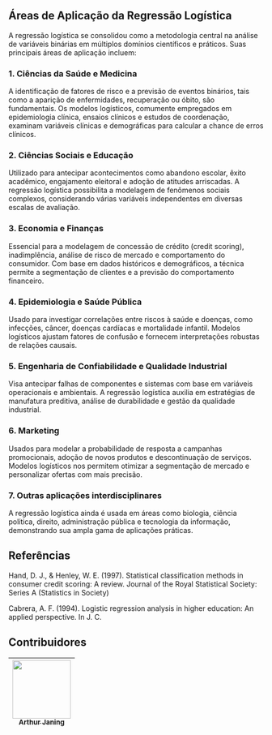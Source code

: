 ## Áreas de Aplicação da Regressão Logística
A regressão logística se consolidou como a metodologia central na análise de variáveis binárias em múltiplos domínios científicos e práticos. Suas principais áreas de aplicação incluem:

### 1. Ciências da Saúde e Medicina
A identificação de fatores de risco e a previsão de eventos binários, tais como a aparição de enfermidades, recuperação ou óbito, são fundamentais. Os modelos logísticos, comumente empregados em epidemiologia clínica, ensaios clínicos e estudos de coordenação, examinam variáveis clínicas e demográficas para calcular a chance de erros clínicos.

### 2. Ciências Sociais e Educação
Utilizado para antecipar acontecimentos como abandono escolar, êxito acadêmico, engajamento eleitoral e adoção de atitudes arriscadas. A regressão logística possibilita a modelagem de fenômenos sociais complexos, considerando várias variáveis independentes em diversas escalas de avaliação.

### 3. Economia e Finanças
Essencial para a modelagem de concessão de crédito (credit scoring), inadimplência, análise de risco de mercado e comportamento do consumidor. Com base em dados históricos e demográficos, a técnica permite a segmentação de clientes e a previsão do comportamento financeiro.

### 4. Epidemiologia e Saúde Pública
Usado para investigar correlações entre riscos à saúde e doenças, como infecções, câncer, doenças cardíacas e mortalidade infantil. Modelos logísticos ajustam fatores de confusão e fornecem interpretações robustas de relações causais.

### 5. Engenharia de Confiabilidade e Qualidade Industrial
Visa antecipar falhas de componentes e sistemas com base em variáveis operacionais e ambientais. A regressão logística auxilia em estratégias de manufatura preditiva, análise de durabilidade e gestão da qualidade industrial.

### 6. Marketing

Usados para modelar a probabilidade de resposta a campanhas promocionais, adoção de novos produtos e descontinuação de serviços. Modelos logísticos nos permitem otimizar a segmentação de mercado e personalizar ofertas com mais precisão.

### 7. Outras aplicações interdisciplinares
A regressão logística ainda é usada em áreas como biologia, ciência política, direito, administração pública e tecnologia da informação, demonstrando sua ampla gama de aplicações práticas.

## Referências
Hand, D. J., & Henley, W. E. (1997). Statistical classification methods in consumer credit scoring: A review. Journal of the Royal Statistical Society: Series A (Statistics in Society)

Cabrera, A. F. (1994). Logistic regression analysis in higher education: An applied perspective. In J. C.

## Contribuidores
| [<img loading="lazy" src="https://avatars.githubusercontent.com/u/206122594?v=4" width=115><br><sub>Arthur Janing</sub>](https://github.com/Arthur-Janing) | 
| :---: | 
